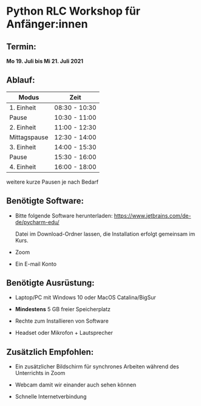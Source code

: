 # Python RLC Workshop für Anfänger:innen

## Termin: 

**Mo 19. Juli bis Mi 21. Juli 2021**

## Ablauf:

| Modus       | Zeit         |
| ----------- | -------------|
| 1. Einheit  | 08:30 - 10:30|
| Pause       | 10:30 - 11:00|
| 2. Einheit  | 11:00 - 12:30|
| Mittagspause| 12:30 - 14:00|
| 3. Einheit  | 14:00 - 15:30|
| Pause       | 15:30 - 16:00|
| 4. Einheit  | 16:00 - 18:00|

weitere kurze Pausen je nach Bedarf

## Benötigte Software:

+ Bitte folgende Software herunterladen: https://www.jetbrains.com/de-de/pycharm-edu/

  Datei im Download-Ordner lassen, die Installation erfolgt gemeinsam im Kurs.

+ Zoom
+ Ein E-mail Konto 

## Benötigte Ausrüstung:

+ Laptop/PC mit Windows 10 oder MacOS Catalina/BigSur

+ **Mindestens** 5 GB freier Speicherplatz 

+ Rechte zum Installieren von Software

+ Headset oder Mikrofon + Lautsprecher


## Zusätzlich Empfohlen: 

+ Ein zusätzlicher Bildschirm für synchrones Arbeiten während des Unterrichts in Zoom

+ Webcam damit wir einander auch sehen können

+ Schnelle Internetverbindung



